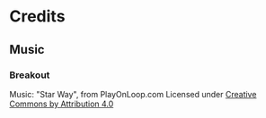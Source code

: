 # Credits

## Music

### Breakout

Music: "Star Way", from PlayOnLoop.com
Licensed under [Creative Commons by Attribution 4.0](https://creativecommons.org/licenses/by/4.0/)
